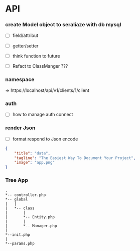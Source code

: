 # API

### create Model object to seraliaze with db mysql

- [ ] field/attribut
- [ ] getter/setter
- [ ] think function to future
- [ ] Refact to ClassManger ???


### namespace

=> https://localhost/api/v1/clients/1/client

### auth

- [ ] how to manage auth connect

### render Json

- [ ] format respond  to Json encode
```json
{
	"title": "data",
	"tagline": "The Easiest Way To Document Your Project",
	"image": "app.png"
}
```


### Tree App
```tree
.
*-- controller.php
*-- global
|   |
|   *-- class
|       |
|       *-- Entity.php
|       |
|       *-- Manager.php
|
*--init.php
|
*--params.php
```







